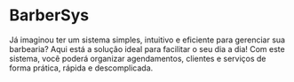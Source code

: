 # BarberSys
Já imaginou ter um sistema simples, intuitivo e eficiente para gerenciar sua barbearia? Aqui está a solução ideal para facilitar o seu dia a dia! Com este sistema, você poderá organizar agendamentos, clientes e serviços de forma prática, rápida e descomplicada.
